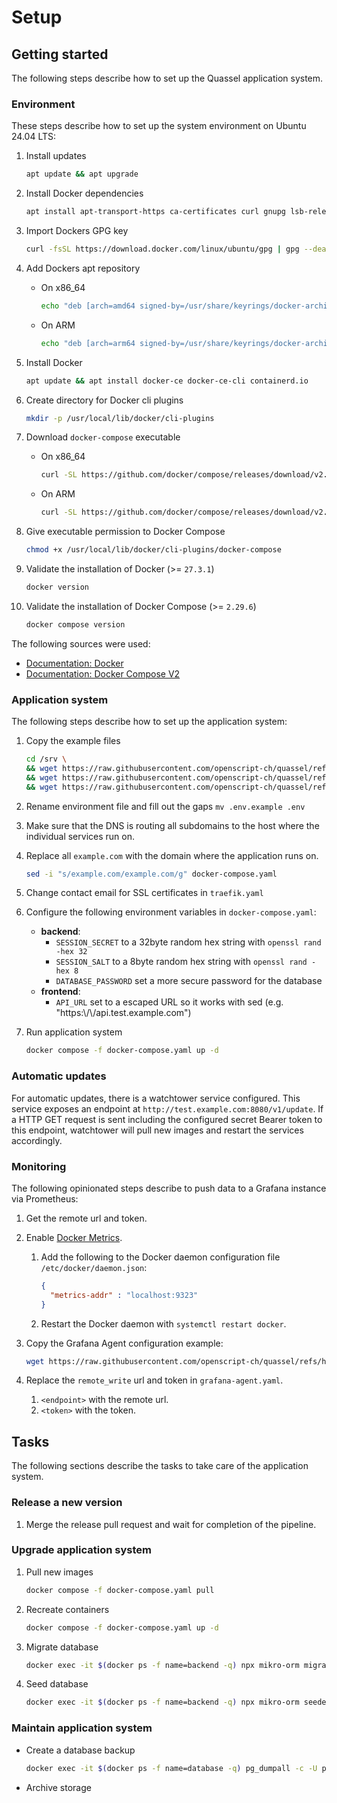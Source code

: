 # Setup

## Getting started

The following steps describe how to set up the Quassel application system.

### Environment

These steps describe how to set up the system environment on Ubuntu 24.04 LTS:

1. Install updates

   ```bash
   apt update && apt upgrade
   ```

1. Install Docker dependencies

   ```bash
   apt install apt-transport-https ca-certificates curl gnupg lsb-release
   ```

1. Import Dockers GPG key

   ```bash
   curl -fsSL https://download.docker.com/linux/ubuntu/gpg | gpg --dearmor -o /usr/share/keyrings/docker-archive-keyring.gpg
   ```

1. Add Dockers apt repository
   - On x86_64

     ```bash
     echo "deb [arch=amd64 signed-by=/usr/share/keyrings/docker-archive-keyring.gpg] https://download.docker.com/linux/ubuntu $(lsb_release -cs) stable" | tee /etc/apt/sources.list.d/docker.list > /dev/null
     ```

   - On ARM

     ```bash
     echo "deb [arch=arm64 signed-by=/usr/share/keyrings/docker-archive-keyring.gpg] https://download.docker.com/linux/ubuntu $(lsb_release -cs) stable" | tee /etc/apt/sources.list.d/docker.list > /dev/null
     ```

1. Install Docker

   ```bash
   apt update && apt install docker-ce docker-ce-cli containerd.io
   ```

1. Create directory for Docker cli plugins

   ```bash
   mkdir -p /usr/local/lib/docker/cli-plugins
   ```

1. Download `docker-compose` executable
   - On x86_64

     ```bash
     curl -SL https://github.com/docker/compose/releases/download/v2.29.6/docker-compose-linux-x86_64 -o /usr/local/lib/docker/cli-plugins/docker-compose
     ```

   - On ARM

     ```bash
     curl -SL https://github.com/docker/compose/releases/download/v2.29.6/docker-compose-linux-aarch64 -o /usr/local/lib/docker/cli-plugins/docker-compose
     ```

1. Give executable permission to Docker Compose

   ```bash
   chmod +x /usr/local/lib/docker/cli-plugins/docker-compose
   ```

1. Validate the installation of Docker (>= `27.3.1`)

   ```bash
   docker version
   ```

1. Validate the installation of Docker Compose (>= `2.29.6`)

   ```bash
   docker compose version
   ```

The following sources were used:

- [Documentation: Docker](https://docs.docker.com/engine/install/ubuntu/)
- [Documentation: Docker Compose V2](https://docs.docker.com/compose/cli-command/#installing-compose-v2)

### Application system

The following steps describe how to set up the application system:

1. Copy the example files

   ```bash
   cd /srv \
   && wget https://raw.githubusercontent.com/openscript-ch/quassel/refs/heads/main/docs/examples/docker-compose.yaml \
   && wget https://raw.githubusercontent.com/openscript-ch/quassel/refs/heads/main/docs/examples/traefik.yaml \
   && wget https://raw.githubusercontent.com/openscript-ch/quassel/refs/heads/main/docs/examples/.env.example
   ```

1. Rename environment file and fill out the gaps `mv .env.example .env`
1. Make sure that the DNS is routing all subdomains to the host where the individual services run on.
1. Replace all `example.com` with the domain where the application runs on.

   ```bash
   sed -i "s/example.com/example.com/g" docker-compose.yaml
   ```

1. Change contact email for SSL certificates in `traefik.yaml`
1. Configure the following environment variables in `docker-compose.yaml`:
   - **backend**:
      - `SESSION_SECRET` to a 32byte random hex string with `openssl rand -hex 32`
      - `SESSION_SALT` to a 8byte random hex string with `openssl rand -hex 8`
      - `DATABASE_PASSWORD` set a more secure password for the database
   - **frontend**:
      - `API_URL` set to a escaped URL so it works with sed (e.g. "https:\\/\\/api.test.example.com")
1. Run application system

   ```bash
   docker compose -f docker-compose.yaml up -d
   ```

### Automatic updates

For automatic updates, there is a watchtower service configured. This service exposes an endpoint at `http://test.example.com:8080/v1/update`. If a HTTP GET request is sent including the configured secret Bearer token to this endpoint, watchtower will pull new images and restart the services accordingly.

### Monitoring

The following opinionated steps describe to push data to a Grafana instance via Prometheus:

1. Get the remote url and token.
1. Enable [Docker Metrics](https://docs.docker.com/engine/daemon/prometheus/).
   1. Add the following to the Docker daemon configuration file `/etc/docker/daemon.json`:

      ```json
      {
        "metrics-addr" : "localhost:9323"
      }
      ```

   1. Restart the Docker daemon with `systemctl restart docker`.
1. Copy the Grafana Agent configuration example:

   ```bash
   wget https://raw.githubusercontent.com/openscript-ch/quassel/refs/heads/main/docs/examples/grafana-agent.yaml
   ```

1. Replace the `remote_write` url and token in `grafana-agent.yaml`.
   1. `<endpoint>` with the remote url.
   1. `<token>` with the token.

## Tasks

The following sections describe the tasks to take care of the application system.

### Release a new version

1. Merge the release pull request and wait for completion of the pipeline.

### Upgrade application system

1. Pull new images

   ```bash
   docker compose -f docker-compose.yaml pull
   ```

1. Recreate containers

   ```bash
   docker compose -f docker-compose.yaml up -d
   ```

1. Migrate database

   ```bash
   docker exec -it $(docker ps -f name=backend -q) npx mikro-orm migration:up
   ```

1. Seed database

   ```bash
   docker exec -it $(docker ps -f name=backend -q) npx mikro-orm seeder:run
   ```

### Maintain application system

- Create a database backup

  ```bash
  docker exec -it $(docker ps -f name=database -q) pg_dumpall -c -U postgres > quassel_dump_`date +%d-%m-%Y"_"%H_%M_%S`.sql
  ```

- Archive storage
